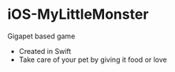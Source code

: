 # iOS-MyLittleMonster
Gigapet based game
 - Created in Swift
 - Take care of your pet by giving it food or love
